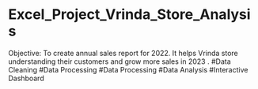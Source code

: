 # Excel_Project_Vrinda_Store_Analysis
Objective: To create annual sales report for 2022. It helps Vrinda store understanding their customers and grow more sales in 2023 . #Data Cleaning #Data Processing #Data Processing #Data Analysis #Interactive Dashboard
